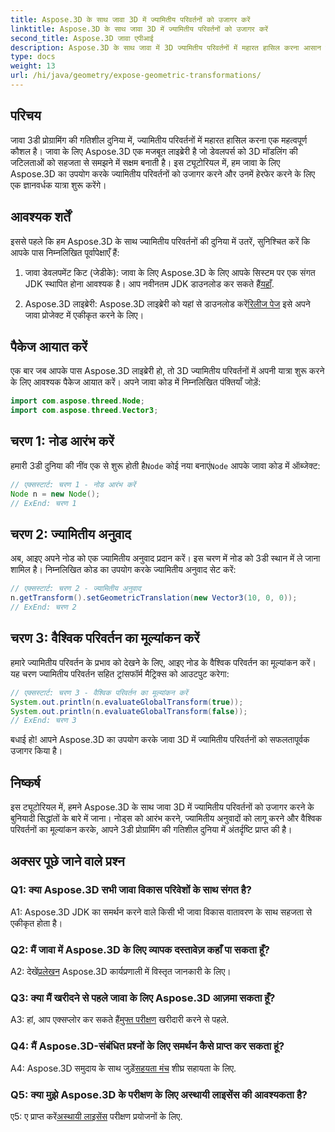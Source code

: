 ```yaml
---
title: Aspose.3D के साथ जावा 3D में ज्यामितीय परिवर्तनों को उजागर करें
linktitle: Aspose.3D के साथ जावा 3D में ज्यामितीय परिवर्तनों को उजागर करें
second_title: Aspose.3D जावा एपीआई
description: Aspose.3D के साथ जावा में 3D ज्यामितीय परिवर्तनों में महारत हासिल करना आसान हो गया है। नोड्स में हेरफेर करना, अनुवाद लागू करना और वैश्विक परिवर्तनों का मूल्यांकन करना सीखें।
type: docs
weight: 13
url: /hi/java/geometry/expose-geometric-transformations/
---
```

## परिचय

जावा 3डी प्रोग्रामिंग की गतिशील दुनिया में, ज्यामितीय परिवर्तनों में महारत हासिल करना एक महत्वपूर्ण कौशल है। जावा के लिए Aspose.3D एक मजबूत लाइब्रेरी है जो डेवलपर्स को 3D मॉडलिंग की जटिलताओं को सहजता से समझने में सक्षम बनाती है। इस ट्यूटोरियल में, हम जावा के लिए Aspose.3D का उपयोग करके ज्यामितीय परिवर्तनों को उजागर करने और उनमें हेरफेर करने के लिए एक ज्ञानवर्धक यात्रा शुरू करेंगे।

## आवश्यक शर्तें

इससे पहले कि हम Aspose.3D के साथ ज्यामितीय परिवर्तनों की दुनिया में उतरें, सुनिश्चित करें कि आपके पास निम्नलिखित पूर्वापेक्षाएँ हैं:

1.  जावा डेवलपमेंट किट (जेडीके): जावा के लिए Aspose.3D के लिए आपके सिस्टम पर एक संगत JDK स्थापित होना आवश्यक है। आप नवीनतम JDK डाउनलोड कर सकते हैं[यहाँ](https://www.oracle.com/java/technologies/javase-downloads.html).

2.  Aspose.3D लाइब्रेरी: Aspose.3D लाइब्रेरी को यहां से डाउनलोड करें[रिलीज पेज](https://releases.aspose.com/3d/java/) इसे अपने जावा प्रोजेक्ट में एकीकृत करने के लिए।

## पैकेज आयात करें

एक बार जब आपके पास Aspose.3D लाइब्रेरी हो, तो 3D ज्यामितीय परिवर्तनों में अपनी यात्रा शुरू करने के लिए आवश्यक पैकेज आयात करें। अपने जावा कोड में निम्नलिखित पंक्तियाँ जोड़ें:

```java
import com.aspose.threed.Node;
import com.aspose.threed.Vector3;
```

## चरण 1: नोड आरंभ करें

 हमारी 3डी दुनिया की नींव एक से शुरू होती है`Node` कोई नया बनाएं`Node` आपके जावा कोड में ऑब्जेक्ट:

```java
// एक्सस्टार्ट: चरण 1 - नोड आरंभ करें
Node n = new Node();
// ExEnd: चरण 1
```

## चरण 2: ज्यामितीय अनुवाद

अब, आइए अपने नोड को एक ज्यामितीय अनुवाद प्रदान करें। इस चरण में नोड को 3डी स्थान में ले जाना शामिल है। निम्नलिखित कोड का उपयोग करके ज्यामितीय अनुवाद सेट करें:

```java
// एक्सस्टार्ट: चरण 2 - ज्यामितीय अनुवाद
n.getTransform().setGeometricTranslation(new Vector3(10, 0, 0));
// ExEnd: चरण 2
```

## चरण 3: वैश्विक परिवर्तन का मूल्यांकन करें

हमारे ज्यामितीय परिवर्तन के प्रभाव को देखने के लिए, आइए नोड के वैश्विक परिवर्तन का मूल्यांकन करें। यह चरण ज्यामितीय परिवर्तन सहित ट्रांसफॉर्म मैट्रिक्स को आउटपुट करेगा:

```java
// एक्सस्टार्ट: चरण 3 - वैश्विक परिवर्तन का मूल्यांकन करें
System.out.println(n.evaluateGlobalTransform(true));
System.out.println(n.evaluateGlobalTransform(false));
// ExEnd: चरण 3
```

बधाई हो! आपने Aspose.3D का उपयोग करके जावा 3D में ज्यामितीय परिवर्तनों को सफलतापूर्वक उजागर किया है।

## निष्कर्ष

इस ट्यूटोरियल में, हमने Aspose.3D के साथ जावा 3D में ज्यामितीय परिवर्तनों को उजागर करने के बुनियादी सिद्धांतों के बारे में जाना। नोड्स को आरंभ करने, ज्यामितीय अनुवादों को लागू करने और वैश्विक परिवर्तनों का मूल्यांकन करके, आपने 3डी प्रोग्रामिंग की गतिशील दुनिया में अंतर्दृष्टि प्राप्त की है।

## अक्सर पूछे जाने वाले प्रश्न

### Q1: क्या Aspose.3D सभी जावा विकास परिवेशों के साथ संगत है?

A1: Aspose.3D JDK का समर्थन करने वाले किसी भी जावा विकास वातावरण के साथ सहजता से एकीकृत होता है।

### Q2: मैं जावा में Aspose.3D के लिए व्यापक दस्तावेज़ कहाँ पा सकता हूँ?

 A2: देखें[प्रलेखन](https://reference.aspose.com/3d/java/) Aspose.3D कार्यप्रणाली में विस्तृत जानकारी के लिए।

### Q3: क्या मैं खरीदने से पहले जावा के लिए Aspose.3D आज़मा सकता हूँ?

 A3: हां, आप एक्सप्लोर कर सकते हैं[मुफ्त परीक्षण](https://releases.aspose.com/) खरीदारी करने से पहले.

### Q4: मैं Aspose.3D-संबंधित प्रश्नों के लिए समर्थन कैसे प्राप्त कर सकता हूं?

 A4: Aspose.3D समुदाय के साथ जुड़ें[सहयता मंच](https://forum.aspose.com/c/3d/18) शीघ्र सहायता के लिए.

### Q5: क्या मुझे Aspose.3D के परीक्षण के लिए अस्थायी लाइसेंस की आवश्यकता है?

 ए5: ए प्राप्त करें[अस्थायी लाइसेंस](https://purchase.aspose.com/temporary-license/) परीक्षण प्रयोजनों के लिए.